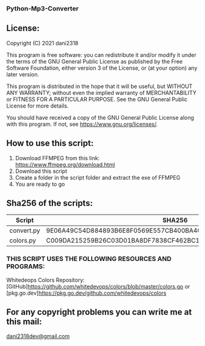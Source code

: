   ### Python-Mp3-Converter


  ## License:
  Copyright (C) 2021 dani2318

  This program is free software: you can redistribute it and/or modify
  it under the terms of the GNU General Public License as published by
  the Free Software Foundation, either version 3 of the License, or
  (at your option) any later version.

  This program is distributed in the hope that it will be useful,
  but WITHOUT ANY WARRANTY; without even the implied warranty of
  MERCHANTABILITY or FITNESS FOR A PARTICULAR PURPOSE.  See the
  GNU General Public License for more details.

  You should have received a copy of the GNU General Public License
  along with this program.  If not, see <https://www.gnu.org/licenses/>.
  
  ## How to use this script:
  
  1) Download FFMPEG from this link: https://www.ffmpeg.org/download.html
  2) Download this script
  3) Create a folder in the script folder and extract the exe of FFMPEG
  4) You are ready to go

  ## Sha256 of the scripts:
  Script | SHA256|
  ------- | -------
  convert.py | 9E06A49C54D884893B6E8F0569E557CB400BA4CA88C3BF0C3381A120F088EAC4
  colors.py  | C009DA215259B26C03D01BA8DF7838CF462BC161D87DA1C5E1A05C950714418F

  ### THIS SCRIPT USES THE FOLLOWING RESOURCES AND PROGRAMS:
  
  Whitedeops Colors Repository: [GitHub]https://github.com/whitedevops/colors/blob/master/colors.go or [pkg.go.dev]https://pkg.go.dev/github.com/whitedevops/colors

  ## For any copyright problems you can write me at this mail:
  dani2318dev@gmail.com

